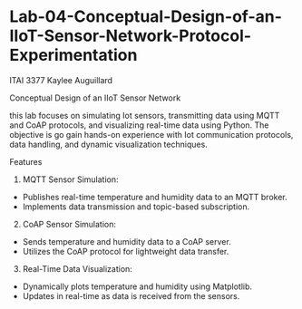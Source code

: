 # Lab-04-Conceptual-Design-of-an-IIoT-Sensor-Network-Protocol-Experimentation
ITAI 3377 Kaylee Auguillard

Conceptual Design of an IIoT Sensor Network

this lab focuses on simulating Iot sensors, transmitting data using MQTT and CoAP protocols, and visualizing real-time data using Python. The objective is go gain hands-on experience with Iot communication protocols, data handling, and dynamic visualization techniques.

Features
1. MQTT Sensor Simulation:
  - Publishes real-time temperature and humidity data to an MQTT broker.
  - Implements data transmission and topic-based subscription.

2. CoAP Sensor Simulation:
  - Sends temperature and humidity data to a CoAP server.
  - Utilizes the CoAP protocol for lightweight data transfer.

3. Real-Time Data Visualization:
  - Dynamically plots temperature and humidity using Matplotlib.
  - Updates in real-time as data is received from the sensors.
